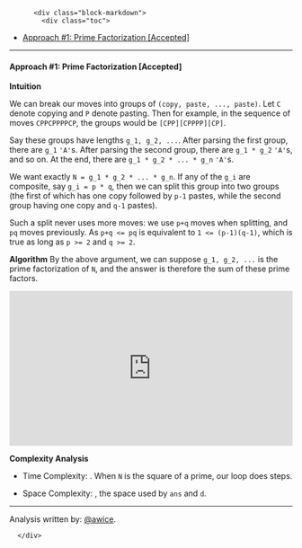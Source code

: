 <div class="article-body">
        
          <div class="block-markdown">
            <div class="toc">
<ul>
<li><a href="#approach-1-prime-factorization-accepted">Approach #1: Prime Factorization [Accepted]</a></li>
</ul>
</div>
<hr>
<h4 id="approach-1-prime-factorization-accepted">Approach #1: Prime Factorization [Accepted]</h4>
<p><strong>Intuition</strong></p>
<p>We can break our moves into groups of <code>(copy, paste, ..., paste)</code>.  Let <code>C</code> denote copying and <code>P</code> denote pasting.  Then for example, in the sequence of moves <code>CPPCPPPPCP</code>, the groups would be <code>[CPP][CPPPP][CP]</code>.</p>
<p>Say these groups have lengths <code>g_1, g_2, ...</code>.  After parsing the first group, there are <code>g_1</code> <code>'A'</code>s.  After parsing the second group, there are <code>g_1 * g_2</code> <code>'A'</code>s, and so on.  At the end, there are <code>g_1 * g_2 * ... * g_n</code> <code>'A'</code>s.</p>
<p>We want exactly <code>N = g_1 * g_2 * ... * g_n</code>.  If any of the <code>g_i</code> are composite, say <code>g_i = p * q</code>, then we can split this group into two groups (the first of which has one copy followed by <code>p-1</code> pastes, while the second group having one copy and <code>q-1</code> pastes).</p>
<p>Such a split never uses more moves: we use <code>p+q</code> moves when splitting, and <code>pq</code> moves previously.  As <code>p+q &lt;= pq</code> is equivalent to <code>1 &lt;= (p-1)(q-1)</code>, which is true as long as <code>p &gt;= 2</code> and <code>q &gt;= 2</code>.</p>
<p><strong>Algorithm</strong>
By the above argument, we can suppose <code>g_1, g_2, ...</code> is the prime factorization of <code>N</code>, and the answer is therefore the sum of these prime factors.</p>
<iframe src="https://leetcode.com/playground/U88jzmPG/shared" frameborder="0" width="100%" height="276" name="U88jzmPG"></iframe>

<p><strong>Complexity Analysis</strong></p>
<ul>
<li>
<p>Time Complexity: <script type="math/tex; mode=display">O(\sqrt{N})</script>.  When <code>N</code> is the square of a prime, our loop does <script type="math/tex; mode=display">O(\sqrt{N})</script> steps.</p>
</li>
<li>
<p>Space Complexity: <script type="math/tex; mode=display">O(1)</script>, the space used by <code>ans</code> and <code>d</code>.</p>
</li>
</ul>
<hr>
<p>Analysis written by: <a href="https://leetcode.com/awice">@awice</a>.</p>
          </div>
        
      </div>